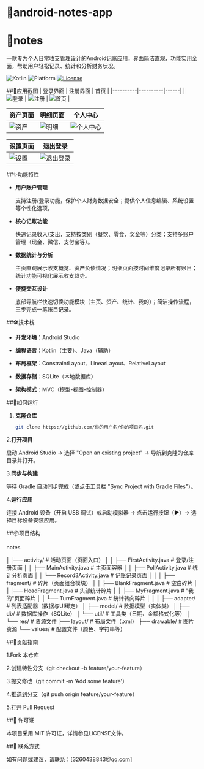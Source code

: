 # 📝android-notes-app
# 📔notes

一款专为个人日常收支管理设计的Android记账应用，界面简洁直观，功能实用全面，帮助用户轻松记录、统计和分析财务状况。

![Kotlin](https://img.shields.io/badge/Kotlin-1.9.0-blue.svg)
![Platform](https://img.shields.io/badge/Platform-Android-green.svg)
[![License](https://img.shields.io/badge/License-MIT-yellow.svg)](LICNSE)

##📸应用截图
| 登录界面 | 注册界面 | 首页 |
|----------|----------|------|
| ![登录](screenshots/entry.png) | ![注册](screenshots/registration.png) | ![首页](screenshots/home.png) |

| 资产页面                         | 明细页面 | 个人中心 |
|------------------------------|----------|----------|
| ![资产](screenshots/Asset.png) | ![明细](screenshots/detial.png) | ![个人中心](screenshots/principal.png) |

| 设置页面 | 退出登录 |
|------|----------|
| ![设置](screenshots/setup.png) | ![退出登录](screenshots/withdraw.png) |


##✨功能特性

- **用户账户管理**
    
  支持注册/登录功能，保护个人财务数据安全；提供个人信息编辑、系统设置等个性化选项。

- **核心记账功能**
  
  快速记录收入/支出，支持按类别（餐饮、零食、奖金等）分类；支持多账户管理（现金、微信、支付宝等）。

- **数据统计与分析**
  
  主页直观展示收支概览、资产负债情况；明细页面按时间维度记录所有账目；统计功能可视化展示收支趋势。

- **便捷交互设计**
  
  底部导航栏快速切换功能模块（主页、资产、统计、我的）；简洁操作流程，三步完成一笔账目记录。

##🛠️技术栈

- **开发环境**：Android Studio
  
- **编程语言**：Kotlin（主要）、Java（辅助）
  
- **布局框架**：ConstraintLayout、LinearLayout、RelativeLayout
  
- **数据存储**：SQLite（本地数据库）
  
- **架构模式**：MVC（模型-视图-控制器）

##🚀如何运行

1. **克隆仓库**
   
   ```bash
   git clone https://github.com/你的用户名/你的项目名.git
   
2.**打开项目**

启动 Android Studio → 选择 "Open an existing project" → 导航到克隆的仓库目录并打开。

3.**同步与构建**

等待 Gradle 自动同步完成（或点击工具栏 "Sync Project with Gradle Files"）。

4.**运行应用**

连接 Android 设备（开启 USB 调试）或启动模拟器 → 点击运行按钮（▶️）→ 选择目标设备安装应用。

##📦项目结构

notes

│  ├── activity/                 # 活动页面（页面入口）
│  │  ├── FirstActivity.java     # 登录/注册页面
│  │  ├── MainActivity.java      # 主页面容器
│  │  ├── PollActivity.java      # 统计分析页面
│  │  └── Record3Activity.java   # 记账记录页面
│  │
│  ├── fragment/                 # 碎片（页面组合模块）
│  │  ├── BlankFragment.java     # 空白碎片
│  │  ├── HeadFragment.java      # 头部统计碎片
│  │  ├── MyFragment.java        # "我的"页面碎片
│  │  └── TurnFragment.java      # 统计转向碎片
│  │
│  ├── adapter/                  # 列表适配器（数据与UI绑定）
│  ├── model/                    # 数据模型（实体类）
│  ├── db/                       # 数据库操作（SQLite）
│  └── util/                     # 工具类（日期、金额格式化等）
│
└── res/                         # 资源文件
├── layout/                   # 布局文件（.xml）
├── drawable/                 # 图片资源
└── values/                   # 配置文件（颜色、字符串等）


##🤝贡献指南

1.Fork 本仓库

2.创建特性分支（git checkout -b feature/your-feature）

3.提交修改（git commit -m 'Add some feature'）

4.推送到分支（git push origin feature/your-feature）

5.打开 Pull Request

##📄 许可证

本项目采用 MIT 许可证，详情参见LICENSE文件。

##📧 联系方式

如有问题或建议，请联系：[3260438843@qq.com]




